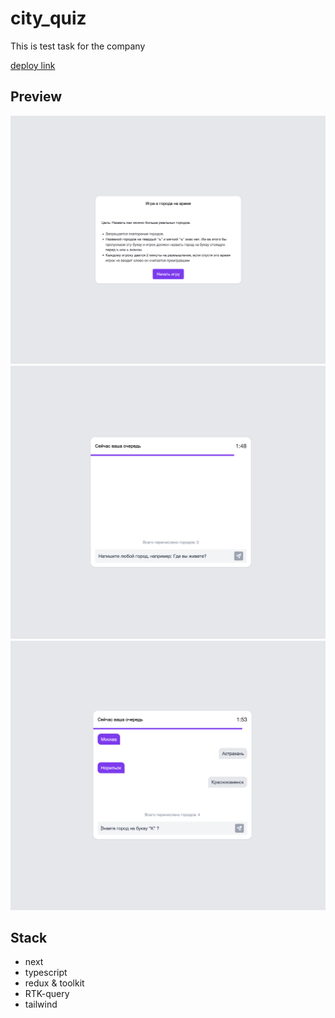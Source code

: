 # city_quiz

This is test task for the company

[deploy link](https://quiz-psi-dusky.vercel.app)

## Preview

![Preview](./src/assets/images/preview1.png)
![Preview](./src/assets/images/preview2.png)
![Preview](./src/assets/images/preview3.png)

## Stack

-   next
-   typescript
-   redux & toolkit
-   RTK-query
-   tailwind
